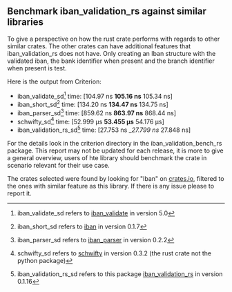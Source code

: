 ## Benchmark iban_validation_rs against similar libraries
To give a perspective on how the rust crate performs with regards to other similar crates. The other crates can have additional features that iban_validation_rs does not have. Only creating an Iban structure with the validated iban, the bank identifier when present and the branch identifier when present is test.

Here is the output from Criterion:

- iban_validate_sd[^1] time:   [104.97 ns __105.16 ns__ 105.34 ns]
- iban_short_sd[^2] time:   [134.20 ns __134.47 ns__ 134.75 ns]
- iban_parser_sd[^3] time:   [859.62 ns __863.97 ns__ 868.44 ns]
- schwifty_sd[^4] time:   [52.999 µs __53.455 µs__ 54.176 µs]
- iban_validation_rs_sd[^5] time:   [27.753 ns __27.799 ns_ 27.848 ns]

[^1]: iban_validate_sd refers to [iban_validate](https://crates.io/crates/iban_validate) in version 5.0
[^2]: iban_short_sd refers to [iban](https://crates.io/crates/iban) in version 0.1.7
[^3]: iban_parser_sd refers to [iban_parser](https://crates.io/crates/iban_parser) in version 0.2.2
[^4]: schwifty_sd refers to [schwifty](https://crates.io/crates/schwifty) in version 0.3.2 (the rust crate not the python package)
[^5]: iban_validation_rs_sd refers to this package [iban_validation_rs](https://crates.io/crates/iban_validation_rs) in version 0.1.16

For the details look in the criterion directory in the iban_validation_bench_rs package.
This report may not be updated for each release, it is more to give a general overview, users of hte library should benchmark the crate in scenario relevant for their use case. 

The crates selected were found by looking for "Iban" on [crates.io](https://crates.io/), filtered to the ones with similar feature as this library. 
If there is any issue please to report it. 
